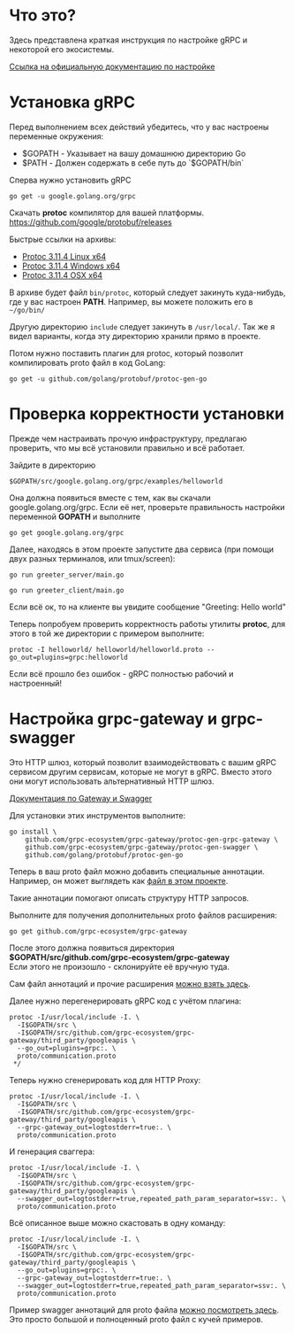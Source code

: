 # Что это?

Здесь представлена краткая инструкция по настройке gRPC
и некоторой его экосистемы.

[Ссылка на официальную документацию по настройке](https://grpc.io/docs/quickstart/go/)

# Установка gRPC

Перед выполнением всех действий убедитесь, что у вас настроены переменные окружения:
- $GOPATH - Указывает на вашу домашнюю директорию Go
- $PATH - Должен содержать в себе путь до `$GOPATH/bin`

Сперва нужно установить gRPC
```
go get -u google.golang.org/grpc
```

Скачать **protoc** компилятор для вашей платформы.
https://github.com/google/protobuf/releases

Быстрые ссылки на архивы:
- [Protoc 3.11.4 Linux x64](https://github.com/protocolbuffers/protobuf/releases/download/v3.11.4/protoc-3.11.4-linux-x86_64.zip)
- [Protoc 3.11.4 Windows x64](https://github.com/protocolbuffers/protobuf/releases/download/v3.11.4/protoc-3.11.4-win64.zip)
- [Protoc 3.11.4 OSX x64](https://github.com/protocolbuffers/protobuf/releases/download/v3.11.4/protoc-3.11.4-osx-x86_64.zip)

В архиве будет файл `bin/protoc`, который следует закинуть
куда-нибудь, где у вас настроен **PATH**.
Например, вы можете положить его в `~/go/bin/`

Другую директорию `include` следует закинуть в `/usr/local/`.
Так же я видел варианты, когда эту директорию хранили прямо в проекте.

Потом нужно поставить плагин для protoc, который позволит
компилировать proto файл в код GoLang:
```
go get -u github.com/golang/protobuf/protoc-gen-go
```

# Проверка корректности установки

Прежде чем настраивать прочую инфраструктуру, предлагаю проверить,
что мы всё установили правильно и всё работает.

Зайдите в директорию
```
$GOPATH/src/google.golang.org/grpc/examples/helloworld
```
Она должна появиться вместе с тем, как вы скачали google.golang.org/grpc.
Если её нет, проверьте правильность настройки переменной **GOPATH**
и выполните
```
go get google.golang.org/grpc
```

Далее, находясь в этом проекте запустите два сервиса (при помощи
двух разных терминалов, или tmux/screen):
```
go run greeter_server/main.go
``` 
```
go run greeter_client/main.go
``` 

Если всё ок, то на клиенте вы увидите сообщение "Greeting: Hello world"

Теперь попробуем проверить корректность работы утилиты **protoc**,
для этого в той же директории с примером выполните:
```
protoc -I helloworld/ helloworld/helloworld.proto --go_out=plugins=grpc:helloworld
```

Если всё прошло без ошибок - gRPC полностью рабочий и настроенный!

# Настройка grpc-gateway и grpc-swagger

Это HTTP шлюз, который позволит взаимодействовать с вашим gRPC
сервисом другим сервисам, которые не могут в gRPC.
Вместо этого они могут использовать альтернативный HTTP шлюз.

[Документация по Gateway и Swagger](https://github.com/grpc-ecosystem/grpc-gateway)

Для установки этих инструментов выполните:
```
go install \
    github.com/grpc-ecosystem/grpc-gateway/protoc-gen-grpc-gateway \
    github.com/grpc-ecosystem/grpc-gateway/protoc-gen-swagger \
    github.com/golang/protobuf/protoc-gen-go
```

Теперь в ваш proto файл можно добавить специальные аннотации.
Например, он может выглядеть как [файл в этом проекте](proto/communication.proto).

Такие аннотации помогают описать структуру HTTP запросов.

Выполните для получения дополнительных proto файлов расширения:
```
go get github.com/grpc-ecosystem/grpc-gateway
```

После этого должна появиться директория **$GOPATH/src/github.com/grpc-ecosystem/grpc-gateway**  
Если этого не произошло - склонируйте её вручную туда.

Сам файл аннотаций и прочие расширения [можно взять здесь](https://github.com/googleapis/googleapis/blob/master/google/api/annotations.proto).

Далее нужно перегенерировать gRPC код с учётом плагина:
```
protoc -I/usr/local/include -I. \
  -I$GOPATH/src \
  -I$GOPATH/src/github.com/grpc-ecosystem/grpc-gateway/third_party/googleapis \
  --go_out=plugins=grpc:. \
  proto/communication.proto
 */
```

Теперь нужно сгенерировать код для HTTP Proxy:
```
protoc -I/usr/local/include -I. \
  -I$GOPATH/src \
  -I$GOPATH/src/github.com/grpc-ecosystem/grpc-gateway/third_party/googleapis \
  --grpc-gateway_out=logtostderr=true:. \
  proto/communication.proto
```

И генерация сваггера:
```
protoc -I/usr/local/include -I. \
  -I$GOPATH/src \
  -I$GOPATH/src/github.com/grpc-ecosystem/grpc-gateway/third_party/googleapis \
  --swagger_out=logtostderr=true,repeated_path_param_separator=ssv:. \
  proto/communication.proto
```

Всё описанное выше можно скастовать в одну команду:
```
protoc -I/usr/local/include -I. \
  -I$GOPATH/src \
  -I$GOPATH/src/github.com/grpc-ecosystem/grpc-gateway/third_party/googleapis \
  --go_out=plugins=grpc:. \
  --grpc-gateway_out=logtostderr=true:. \
  --swagger_out=logtostderr=true,repeated_path_param_separator=ssv:. \
  proto/communication.proto
```

Пример swagger аннотаций для proto файла [можно посмотреть здесь](https://github.com/grpc-ecosystem/grpc-gateway/blob/master/examples/internal/proto/examplepb/a_bit_of_everything.proto).
Это просто большой и полноценный proto файл с кучей примеров.